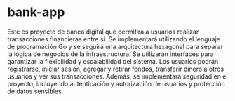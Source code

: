 # bank-app
Este es proyecto de banca digital que permitira a usuarios realizar transacciones financieras entre sí. Se implementará utilizando el lenguaje de programación Go y se seguirá una arquitectura hexagonal para separar la lógica de negocios de la infraestructura. Se utilizarán interfaces para garantizar la flexibilidad y escalabilidad del sistema. Los usuarios podrán registrarse, iniciar sesión, agregar y retirar fondos, transferir dinero a otros usuarios y ver sus transacciones. Además, se implementará seguridad en el proyecto, incluyendo autenticación y autorización de usuarios y protección de datos sensibles.
